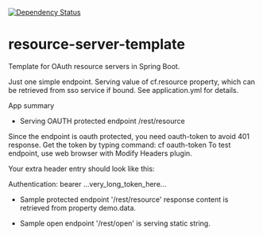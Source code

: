 [![Dependency Status](https://www.versioneye.com/user/projects/57236f9fba37ce00464e05fe/badge.svg?style=flat)](https://www.versioneye.com/user/projects/57236f9fba37ce00464e05fe)

# resource-server-template
Template for OAuth resource servers in Spring Boot.

Just one simple endpoint. 
Serving value of cf.resource property, which can be retrieved from sso service if bound. 
See application.yml for details.

App summary

- Serving OAUTH protected endpoint /rest/resource

Since the endpoint is oauth protected, you need oauth-token to avoid 401 response.
Get the token by typing command: cf oauth-token
To test endpoint, use web browser with Modify Headers plugin.  

Your extra header entry should look like this: 

Authentication: bearer ...very_long_token_here...

- Sample protected endpoint '/rest/resource' response content is retrieved from property demo.data.

- Sample open endpoint '/rest/open' is serving static string.

